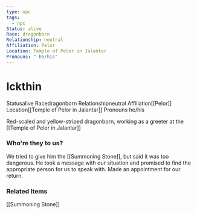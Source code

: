 ```yaml
---
type: npc
tags:
  - npc
Status: alive
Race: dragonborn
Relationship: neutral
Affiliation: Pelor
Location: Temple of Pelor in Jalantar
Pronouns: " he/his"
---
```


# Ickthin
<span class="dataview inline-field"><span class="inline-field-key">Status</span><span class="inline-field-value">alive</span></span>
<span class="dataview inline-field"><span class="inline-field-key">Race</span><span class="inline-field-value">dragonborn</span></span>
<span class="dataview inline-field"><span class="inline-field-key">Relationship</span><span class="inline-field-value">neutral</span></span>
<span class="dataview inline-field"><span class="inline-field-key">Affiliation</span><span class="inline-field-value">[[Pelor]]</span></span>
<span class="dataview inline-field"><span class="inline-field-key">Location</span><span class="inline-field-value">[[Temple of Pelor in Jalantar]]</span></span>
<span class="dataview inline-field"><span class="inline-field-key">Pronouns</span><span class="inline-field-value"> he/his</span></span>

Red-scaled and yellow-striped dragonborn, working as a greeter at the [[Temple of Pelor in Jalantar]]

### Who're they to us? 
We tried to give him the [[Summoning Stone]], but said it was too dangerous. He took a message with our situation and promised to find the appropriate person for us to speak with. Made an appointment for our return.

### Related Items
[[Summoning Stone]]

